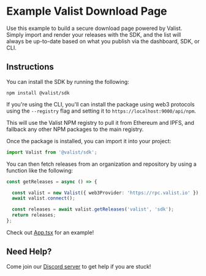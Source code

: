 # Example Valist Download Page

Use this example to build a secure download page powered by Valist. Simply import and render your releases with the SDK,
and the list will always be up-to-date based on what you publish via the dashboard, SDK, or CLI.

## Instructions

You can install the SDK by running the following:

```shell
npm install @valist/sdk
```

If you're using the CLI, you'll can install the package using web3 protocols using the `--registry` flag and setting it to `https://localhost:9000/api/npm`.

This will use the Valist NPM registry to pull it from Ethereum and IPFS, and fallback any other NPM packages to the main registry.


Once the package is installed, you can import it into your project:

```typescript
import Valist from '@valist/sdk';
```

You can then fetch releases from an organization and repository by using a function like the following:

```typescript
const getReleases = async () => {

  const valist = new Valist({ web3Provider: 'https://rpc.valist.io' });
  await valist.connect();

  const releases = await valist.getReleases('valist', 'sdk');
  return releases;
};
```

Check out [App.tsx](src/App.tsx) for an example!

## Need Help?

Come join our [Discord server](https://valist.io/discord) to get help if you are stuck!
